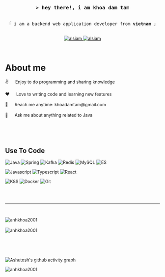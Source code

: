 

<!-- Intro  -->
<h3 align="center">
        <samp>&gt; hey there!, i am
                <b>khoa dam tam </b>
        </samp>
</h3>


<p align="center"> 
  <samp>
    <br>
    「 i am a backend web application developer from <b>vietnam</b> 」
    <br>
    <br>
  </samp>
</p>

<p align="center">
 <a href="https://www.linkedin.com/in/khoa-%C4%91%C3%A0m-tam-83a55b202/" target="_blank">
  <img src="https://img.shields.io/badge/LinkedIn-0077B5?style=for-the-badge&logo=linkedin&logoColor=white" alt="alsiam"/>
 </a>
 <a href="https://www.facebook.com/profile.php?id=100024672424192" target="_blank">
  <img src="https://img.shields.io/badge/Facebook-20BEFF?&style=for-the-badge&logo=facebook&logoColor=white" alt="alsiam"  />
  </a> 
</p>
<br />

<!-- About Section -->
 # About me
 
<p>
 ✌️ &emsp; Enjoy to do programming and sharing knowledge <br/><br/>
 ❤️ &emsp; Love to writing code and learning new features<br/><br/>
 📧 &emsp; Reach me anytime: khoadamtam@gmail.com<br/><br/>
 💬 &emsp; Ask me about anything related to <a>Java</a>

</p>

<br/>
<br/>
<br/>

## Use To Code

![Java](https://img.shields.io/badge/java-%23ED8B00.svg?style=for-the-badge&logo=openjdk&logoColor=white)
![Spring](https://img.shields.io/badge/Spring-6DB33F?style=for-the-badge&logo=spring&logoColor=white)
![Kafka](https://img.shields.io/badge/Apache_Kafka-231F20?style=for-the-badge&logo=apache-kafka&logoColor=white)
![Redis](https://img.shields.io/badge/redis-%23DD0031.svg?&style=for-the-badge&logo=redis&logoColor=white)
![MySQL](https://img.shields.io/badge/MySQL-005C84?style=for-the-badge&logo=mysql&logoColor=white)
![ES](https://img.shields.io/badge/Elastic_Search-005571?style=for-the-badge&logo=elasticsearch&logoColor=white)

![Javascript](https://img.shields.io/badge/JavaScript-F7DF1E?style=for-the-badge&logo=javascript&logoColor=black)
![Typescript](https://img.shields.io/badge/Typescript-007acc?style=for-the-badge&labelColor=black&logo=typescript&logoColor=007acc)
![React](https://img.shields.io/badge/-React-61DBFB?style=for-the-badge&labelColor=black&logo=react&logoColor=61DBFB)

![K8S](https://img.shields.io/badge/kubernetes-326ce5.svg?&style=for-the-badge&logo=kubernetes&logoColor=white)
![Docker](https://img.shields.io/badge/Docker-2CA5E0?style=for-the-badge&logo=docker&logoColor=white)
![Git](https://img.shields.io/badge/Git-F05032?style=for-the-badge&logo=git&logoColor=white)

<br/>


<br/>
<hr/>
<br/>

<p style="display: flex, flex-direction: column, justify-content: center">
<span>
    <img align="center" src="https://github-readme-streak-stats.herokuapp.com/?user=anhkhoa2001&" alt="anhkhoa2001" />
</span>
<br/>
<br/>
<img align="left" src="https://github-readme-stats.vercel.app/api/top-langs?username=anhkhoa2001&show_icons=true&locale=en&layout=compact" alt="anhkhoa2001" /></p>
<br/>
<br/>
<br/>
<br/>

[![Ashutosh's github activity graph](https://github-readme-activity-graph.vercel.app/graph?username=anhkhoa2001&bg_color=030203&color=c9c9c9&line=dd40d3&point=403d3d&area=true&hide_border=true)](https://github.com/ashutosh00710/github-readme-activity-graph)

<p align="left"> <img src="https://komarev.com/ghpvc/?username=anhkhoa2001&label=Profile%20views&color=0e75b6&style=flat" alt="anhkhoa2001" /> </p>
